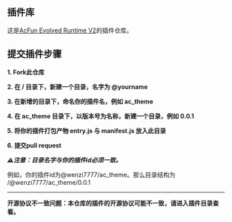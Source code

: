 ## 插件库
这是[AcFun Evolved Runtime V2](https://github.com/wenzi7777/AcFun-Evolved-V2)的插件仓库。

## 提交插件步骤
**1. Fork此仓库**

**2. 在 / 目录下，新建一个目录，名字为 @yourname**

**3. 在新增的目录下，命名你的插件名，例如 ac_theme**

**4. 在 ac_theme 目录下，以版本号为名称，新建一个目录，例如 0.0.1**

**5. 将你的插件打包产物 entry.js 与 manifest.js 放入此目录**

**6. 提交pull request**

***⚠️注意：目录名字与你的插件id必须一致。***

例如，你的插件id为@wenzi7777/ac_theme。那么目录结构为 /@wenzi7777/ac_theme/0.0.1

****

**开源协议不一致问题：本仓库的插件的开源协议可能不一致，请进入插件目录查看。**